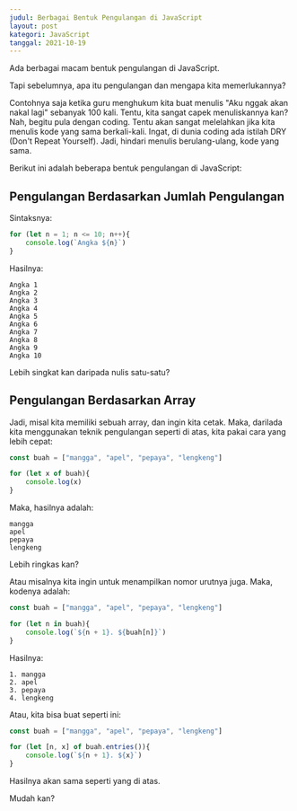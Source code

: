 ```yaml
---
judul: Berbagai Bentuk Pengulangan di JavaScript
layout: post
kategori: JavaScript
tanggal: 2021-10-19
---
```


Ada berbagai macam bentuk pengulangan di JavaScript.

Tapi sebelumnya, apa itu pengulangan dan mengapa kita memerlukannya?

Contohnya saja ketika guru menghukum kita buat menulis "Aku nggak akan nakal lagi" sebanyak 100 kali. Tentu, kita sangat capek menuliskannya kan? Nah, begitu pula dengan coding. Tentu akan sangat melelahkan jika kita menulis kode yang sama berkali-kali. Ingat, di dunia coding ada istilah DRY (Don't Repeat Yourself). Jadi, hindari menulis berulang-ulang, kode yang sama.

Berikut ini adalah beberapa bentuk pengulangan di JavaScript:

## Pengulangan Berdasarkan Jumlah Pengulangan

Sintaksnya:

```javascript
for (let n = 1; n <= 10; n++){
	console.log(`Angka ${n}`)
}
```

Hasilnya:

```
Angka 1
Angka 2
Angka 3
Angka 4
Angka 5
Angka 6
Angka 7
Angka 8
Angka 9
Angka 10
```

Lebih singkat kan daripada nulis satu-satu?

## Pengulangan Berdasarkan Array

Jadi, misal kita memiliki sebuah array, dan ingin kita cetak. Maka, darilada kita menggunakan teknik pengulangan seperti di atas, kita pakai cara yang lebih cepat:

```javascript
const buah = ["mangga", "apel", "pepaya", "lengkeng"]

for (let x of buah){
	console.log(x)
}
```

Maka, hasilnya adalah:

```
mangga
apel
pepaya
lengkeng
```

Lebih ringkas kan?

Atau misalnya kita ingin untuk menampilkan nomor urutnya juga. Maka, kodenya adalah:

```javascript
const buah = ["mangga", "apel", "pepaya", "lengkeng"]

for (let n in buah){
	console.log(`${n + 1}. ${buah[n]}`)
}
```

Hasilnya:

```
1. mangga
2. apel
3. pepaya
4. lengkeng
```

Atau, kita bisa buat seperti ini:

```javascript
const buah = ["mangga", "apel", "pepaya", "lengkeng"]

for (let [n, x] of buah.entries()){
	console.log(`${n + 1}. ${x}`)
}
```

Hasilnya akan sama seperti yang di atas.

Mudah kan?
